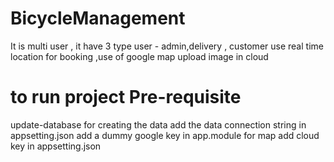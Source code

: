 # BicycleManagement
It is multi user , it have 3 type user - admin,delivery , customer
use real time location for booking ,use of google map
upload image in cloud

# to run project Pre-requisite
update-database for creating the data
add the data connection string in appsetting.json
add a dummy google key in app.module for map
add cloud key in appsetting.json

